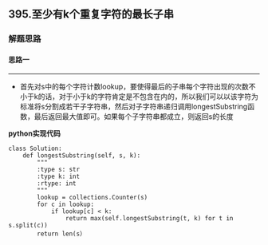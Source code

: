 ## 395.至少有k个重复字符的最长子串
### 解题思路
#### 思路一
****
- 首先对s中的每个字符计数lookup，要使得最后的子串每个字符出现的次数不小于k的话，对于小于k的字符肯定是不包含在内的，所以我们可以以该字符为标准将s分割成若干子字符串，然后对子字符串递归调用longestSubstring函数，最后返回最大值即可。如果每个子字符串都成立，则返回s的长度

**python实现代码**
```
class Solution:
    def longestSubstring(self, s, k):
        """
        :type s: str
        :type k: int
        :rtype: int
        """ 
        lookup = collections.Counter(s)
        for c in lookup:
            if lookup[c] < k:
                return max(self.longestSubstring(t, k) for t in s.split(c))
        return len(s）

```

